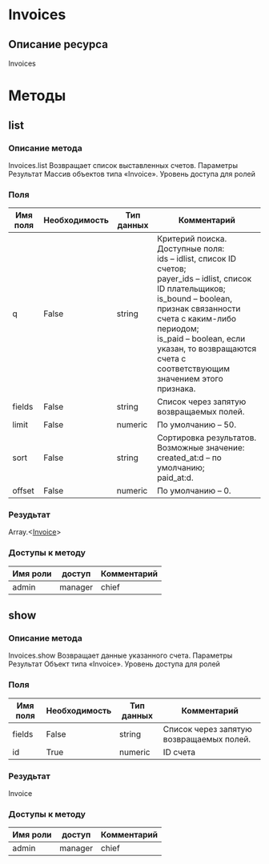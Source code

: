 
# Invoices

## Описание ресурса
Invoices

# Методы

## list

### Описание метода
Invoices.list
Возвращает список выставленных счетов.
Параметры
Результат
Массив объектов типа «Invoice».
Уровень доступа для ролей


### Поля

| Имя поля | Необходимость | Тип данных | Комментарий |
|---|---|---|---|
|q|False|string|Критерий поиска.<br/>Доступные поля:<br/>ids – idlist, список ID счетов;<br/>payer_ids – idlist, список ID плательщиков;<br/>is_bound – boolean, признак связанности счета с каким-либо периодом;<br/>is_paid – boolean, если указан, то возвращаются счета с соответствующим значением этого признака. <br/>|
|fields|False|string|Список через запятую возвращаемых полей.<br/>|
|limit|False|numeric|По умолчанию – 50.<br/>|
|sort|False|string|Сортировка результатов.<br/>Возможные значение:<br/>created_at:d – по умолчанию; <br/>paid_at:d.<br/>|
|offset|False|numeric|По умолчанию – 0.<br/>|

### Резудьтат
Array.<[Invoice](/docs/types/Invoice.md)>
### Доступы к методу

| Имя роли | доступ | Комментарий |
|---|---|---|
|admin|manager|chief|chief_partner|operator|admin_partner
## show

### Описание метода
Invoices.show
Возвращает данные указанного счета.
Параметры
Результат
Объект типа «Invoice».
Уровень доступа для ролей


### Поля

| Имя поля | Необходимость | Тип данных | Комментарий |
|---|---|---|---|
|fields|False|string|Список через запятую возвращаемых полей.<br/>|
|id|True|numeric|ID счета<br/>|

### Резудьтат
Invoice
### Доступы к методу

| Имя роли | доступ | Комментарий |
|---|---|---|
|admin|manager|chief|chief_partner|operator|admin_partner